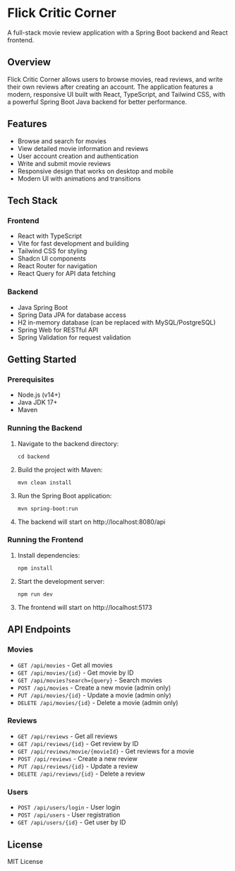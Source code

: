 # Flick Critic Corner

A full-stack movie review application with a Spring Boot backend and React frontend.

## Overview

Flick Critic Corner allows users to browse movies, read reviews, and write their own reviews after creating an account. The application features a modern, responsive UI built with React, TypeScript, and Tailwind CSS, with a powerful Spring Boot Java backend for better performance.

## Features

- Browse and search for movies
- View detailed movie information and reviews
- User account creation and authentication
- Write and submit movie reviews
- Responsive design that works on desktop and mobile
- Modern UI with animations and transitions

## Tech Stack

### Frontend
- React with TypeScript
- Vite for fast development and building
- Tailwind CSS for styling
- Shadcn UI components
- React Router for navigation
- React Query for API data fetching

### Backend
- Java Spring Boot
- Spring Data JPA for database access
- H2 in-memory database (can be replaced with MySQL/PostgreSQL)
- Spring Web for RESTful API
- Spring Validation for request validation

## Getting Started

### Prerequisites
- Node.js (v14+)
- Java JDK 17+
- Maven

### Running the Backend

1. Navigate to the backend directory:
   ```
   cd backend
   ```

2. Build the project with Maven:
   ```
   mvn clean install
   ```

3. Run the Spring Boot application:
   ```
   mvn spring-boot:run
   ```

4. The backend will start on http://localhost:8080/api

### Running the Frontend

1. Install dependencies:
   ```
   npm install
   ```

2. Start the development server:
   ```
   npm run dev
   ```

3. The frontend will start on http://localhost:5173

## API Endpoints

### Movies
- `GET /api/movies` - Get all movies
- `GET /api/movies/{id}` - Get movie by ID
- `GET /api/movies?search={query}` - Search movies
- `POST /api/movies` - Create a new movie (admin only)
- `PUT /api/movies/{id}` - Update a movie (admin only)
- `DELETE /api/movies/{id}` - Delete a movie (admin only)

### Reviews
- `GET /api/reviews` - Get all reviews
- `GET /api/reviews/{id}` - Get review by ID
- `GET /api/reviews/movie/{movieId}` - Get reviews for a movie
- `POST /api/reviews` - Create a new review
- `PUT /api/reviews/{id}` - Update a review
- `DELETE /api/reviews/{id}` - Delete a review

### Users
- `POST /api/users/login` - User login
- `POST /api/users` - User registration
- `GET /api/users/{id}` - Get user by ID

## License

MIT License

